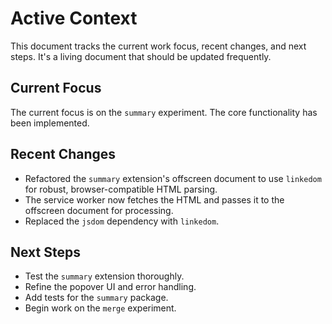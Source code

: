 # Active Context

This document tracks the current work focus, recent changes, and next steps. It's a living document that should be updated frequently.

## Current Focus

The current focus is on the `summary` experiment. The core functionality has been implemented.

## Recent Changes

- Refactored the `summary` extension's offscreen document to use `linkedom` for robust, browser-compatible HTML parsing.
- The service worker now fetches the HTML and passes it to the offscreen document for processing.
- Replaced the `jsdom` dependency with `linkedom`.

## Next Steps

- Test the `summary` extension thoroughly.
- Refine the popover UI and error handling.
- Add tests for the `summary` package.
- Begin work on the `merge` experiment.
